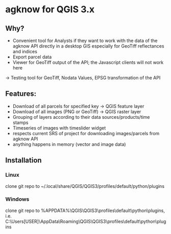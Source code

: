 # agknow for QGIS 3.x

## Why?
- Convenient tool for Analysts if they want to work with the data of the agknow API directly in a desktop GIS
  especially for GeoTiff reflectances and indices
- Export parcel data
- Viewer for GeoTiff output of the API; the Javascript clients will not work here 

-> Testing tool for GeoTiff, Nodata Values, EPSG transformation of the API

## Features:

- Download of all parcels for specified key -> QGIS feature layer
- Download of all images (PNG or GeoTiff) -> QGIS raster layer
- Grouping of layers according to their data sources/products/time stamps
- Timeseries of images with timeslider widget
- respects current SRS of project for downloading images/parcels from agknow API
- anything happens in memory (vector and image data)

## Installation

### Linux
clone git repo to ~/.local/share/QGIS/QGIS3/profiles/default/python/plugins

### Windows
clone git repo to %APPDATA%\QGIS\QGIS3\profiles\default\python\plugins, i.e.
C:\Users\[USER]\AppData\Roaming\QGIS\QGIS3\profiles\default\python\plugins




